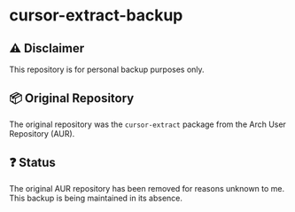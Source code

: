 # cursor-extract-backup 

## ⚠️ Disclaimer

This repository is for personal backup purposes only.

## 📦 Original Repository

The original repository was the `cursor-extract` package from the Arch User Repository (AUR).

## ❓ Status

The original AUR repository has been removed for reasons unknown to me. This backup is being maintained in its absence.
